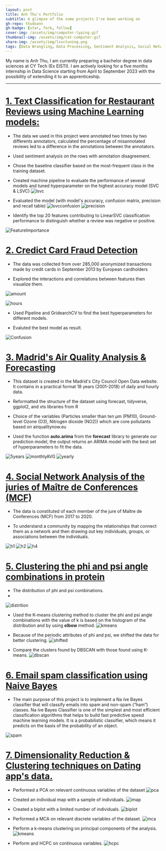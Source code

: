 ```yaml
---
layout: post
title: Anh Thu's Portfolio
subtitle: A glimpse of the some projects I've been working on
gh-repo: thudoann
gh-badge: [star, fork, follow]
cover-img: /assets/img/computer-typing.gif
thumbnail-img: /assets/img/cat-computer.gif
share-img: /assets/img/lsvctuning.png
tags: [Data Wrangling, Data Processing, Sentiment Analysis, Social Network Analysis, Machine Learning, Data Visualization, Dimensionality reduction, Time Series]
---
```


My name is Anh Thu, I am currently preparing a bachelor degree in data sciences at CY Tech (Ex EISTI). I am actively looking for a five months internship in Data Science starting from April to September 2023 with the possibility of extending it to an apprenticeship.


---

# [1. Text Classification for Restaurant Reviews using Machine Learning models:](https://github.com/thudoann/Text-Classification-for-Restaurant-Reviews-using-Machine-Learning-models)

* The data we used in this project were annotated two times by two differents annotators, calculated the percentage of misannotated reviews led to a difference in the annotations between the annotators.

* Used sentiment analysis on the rows with annotation disagreement.

* Chose the baseline classifier based on the most-frequent class in the training dataset.

* Created machine pipeline to evaluate the performance of several models and tuned hyperparameter on the highest accuracy model (SVC & LSVC)
![lsvc](https://raw.githubusercontent.com/thudoann/thudoann.github.io/master/assets/img/lsvctuning.png)

* Evaluated the model (with model's accuracy, confusion matrix, precision and recall table)
![lsvcconfusion](https://raw.githubusercontent.com/thudoann/thudoann.github.io/master/assets/img/lsvcconfusion.png)
![precision](https://raw.githubusercontent.com/thudoann/thudoann.github.io/master/assets/img/precisionrecall.png)

* Identify the top 20 features contributing to LinearSVC classification performance to distinguish whether a review was negative or positive.

![FeatureImportance](https://raw.githubusercontent.com/thudoann/thudoann.github.io/master/assets/img/feature_importance.png)


# [2. Credict Card Fraud Detection](https://github.com/thudoann/CreditCardFraudDetection)

* The data was collected from over 285,000 anonymized transactions made by credit cards in September 2013 by European cardholders

* Explored the interactions and correlations between features then visualize them.

![amount](https://raw.githubusercontent.com/thudoann/CreditCardFraudDetection/main/CreditCardFraud_files/figure-html/unnamed-chunk-13-1.png)

![hours](https://raw.githubusercontent.com/thudoann/CreditCardFraudDetection/main/CreditCardFraud_files/figure-html/unnamed-chunk-15-1.png)

* Used Pipeline and GridearchCV to find the best hyperparameters for different models.

* Evaluted the best model as result.

![Confusion](https://raw.githubusercontent.com/thudoann/CreditCardFraudDetection/main/CreditCardFraud_files/figure-html/Screenshot%202022-11-20%20at%2017.24.04.png)


# [3. Madrid's Air Quality Analysis & Forecasting](https://github.com/thudoann/Madrid-Air-Quality-Analysis-Forecasting)

* This dataset is created in the Madrid's City Council Open Data website. It contains in a practical format 18 years (2001-2018) of daily and hourly data.

* Reformatted the structure of the dataset using forecast, tidyverse, ggplot2, and xts libraries from R

* Choice of the variables (Particles smaller than ten μm (PM10), Ground-level Ozone (O3), Nitrogen dioxide (NO2)) which are core pollutants based on airqualitynow.eu

* Used the function **auto.arima** from the **forecast** library to generate our prediction model, the output returns an ARIMA model with the best set of hyperparameters to fit the data.

![5years](https://raw.githubusercontent.com/thudoann/Madrid-Air-Quality-Analysis-Forecasting/main/plots/forecast_5years.png)
![monthlyAVG](https://raw.githubusercontent.com/thudoann/Madrid-Air-Quality-Analysis-Forecasting/main/plots/monthly_AVG.png)
![yearly](https://raw.githubusercontent.com/thudoann/Madrid-Air-Quality-Analysis-Forecasting/main/plots/yearly_MA.png)

# [4. Social Network Analysis of the juries of Maître de Conferences (MCF)](https://github.com/thudoann/SocialNetworkAnalysis)


* The data is constituted of each member of the jure of Maître de Conferences (MCF) from 2017 to 2020.

* To understand a community by mapping the relationships that connect them as a network and then drawing out key individuals, groups, or associations between the individuals.

![h1](https://raw.githubusercontent.com/thudoann/SocialNetworkAnalysis/main/Screenshot%202022-11-20%20at%2023.27.02.png)
![h2](https://raw.githubusercontent.com/thudoann/SocialNetworkAnalysis/main/Screenshot%202022-11-21%20at%2001.31.49.png)
![h4](https://raw.githubusercontent.com/thudoann/SocialNetworkAnalysis/main/Screenshot%202022-11-20%20at%2023.30.08.png)


# [5. Clustering the phi and psi angle combinations in protein](https://github.com/thudoann/Clustering-the-phi-and-psi-angle-combinations-in-protein)

* The distribution of phi and psi combinations.
*
![distrition](https://raw.githubusercontent.com/thudoann/Clustering-the-phi-and-psi-angle-combinations-in-protein/main/Plots/distribution.png)

* Used the K-means clustering method to cluster the phi and psi angle combinations with the value of k is based on the histogram of the distribution and by using **elbow** method. 
![kmeans](https://raw.githubusercontent.com/thudoann/Clustering-the-phi-and-psi-angle-combinations-in-protein/main/Plots/kmeans.png)

* Because of the periodic attributes of phi and psi, we shifted the data for better clustering.
![shifted](https://raw.githubusercontent.com/thudoann/Clustering-the-phi-and-psi-angle-combinations-in-protein/main/Plots/kmeansf.png)

* Compare the clusters found by DBSCAN with those found using K-means.
![dbscan](https://raw.githubusercontent.com/thudoann/Clustering-the-phi-and-psi-angle-combinations-in-protein/main/Plots/DBscan.png)

# [6. Email spam classification using Naive Bayes](https://github.com/thudoann/Emails-spam-classification-using-Naive-Bayes/edit/main/README.md)


* The main purpose of this project is to implement a Na ̈ıve Bayes classifier that will classify emails into spam and non-spam (“ham”) classes. Na ̈ıve Bayes Classifier is one of the simplest and most efficient classification algorithms that helps to build fast predictive speed machine learning models. It is a probabilistic classifier, which means it predicts on the basis of the probability of an object.

![spam](https://raw.githubusercontent.com/thudoann/Emails-spam-classification-using-Naive-Bayes/main/easy_spam_mnb_4.png)


# [7. Dimensionality Reduction & Clustering techniques on Dating app's data.](https://github.com/thudoann/DimensionalityReduction-Clustering)

* Performed a PCA on relevant continuous variables of the dataset
![pca](https://raw.githubusercontent.com/thudoann/DimensionalityReduction-Clustering/main/Plots/VariablePCA.png)

* Created an individual map with a sample of individuals.
![imap](https://raw.githubusercontent.com/thudoann/DimensionalityReduction-Clustering/main/Plots/Indi.png)

* Created a biplot with a limited number of individuals.
![biplot](https://raw.githubusercontent.com/thudoann/DimensionalityReduction-Clustering/main/Plots/Biplot.png)

* Performed a MCA on relevant discrete variables of the dataset.
![mca](https://raw.githubusercontent.com/thudoann/DimensionalityReduction-Clustering/main/Plots/imca.png)

* Perform a k-means clustering on principal components of the analysis.
![kmeans](https://raw.githubusercontent.com/thudoann/DimensionalityReduction-Clustering/main/Plots/facctor.png)

* Perform and HCPC on continuous variables.
![hcpc](https://raw.githubusercontent.com/thudoann/DimensionalityReduction-Clustering/main/Plots/hhh.png)

